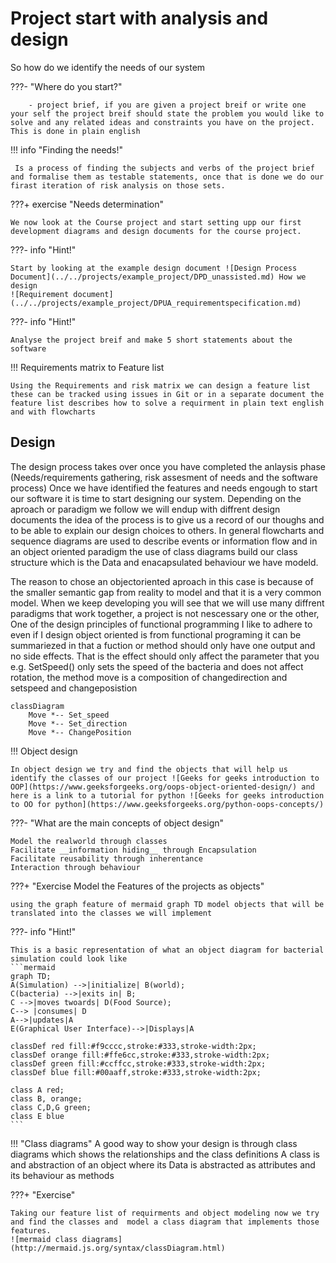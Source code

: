 # Project start with analysis and design
So how do we identify the needs of our system

???- "Where do you start?"
        
        - project brief, if you are given a project breif or write one your self the project breif should state the problem you would like to solve and any related ideas and constraints you have on the project. This is done in plain english

!!! info "Finding the needs!"

     Is a process of finding the subjects and verbs of the project brief and formalise them as testable statements, once that is done we do our firast iteration of risk analysis on those sets.

???+ exercise "Needs determination"
    
    We now look at the Course project and start setting upp our first development diagrams and design documents for the course project.

???- info "Hint!" 

    Start by looking at the example design document ![Design Process Document](../../projects/example_project/DPD_unassisted.md) How we design
    ![Requirement document](../../projects/example_project/DPUA_requirementspecification.md)

???- info "Hint!" 

    Analyse the project breif and make 5 short statements about the software
!!! Requirements matrix to Feature list

    Using the Requirements and risk matrix we can design a feature list these can be tracked using issues in Git or in a separate document the feature list describes how to solve a requirment in plain text english and with flowcharts


## Design

The design process takes over once you have completed the anlaysis phase (Needs/requirements gathering, risk assesment of needs and the software process) Once we have identified the features and needs engough to start our software it is time to start designing our system. Depending on the aproach or paradigm we follow we will endup with diffrent design documents the idea of the process is to give us a record of our thoughs and to be able to explain our design choices to others. In general flowcharts and sequence diagrams are used to describe events or information flow and in an object oriented paradigm the use of class diagrams build our class structure which is the Data and enacapsulated behaviour we have modeld.

The reason to chose an objectoriented aproach in this case is because of the smaller semantic gap from reality to model and that it is a very common model. When we keep developing you will see that we will use many diffrent paradigms that work together, a project is not nescessary one or the other, One of the design principles of functional programming I like to adhere to even if I design object oriented is from functional programing it can be summariezed in that a fuction or method should only have one output and no side effects. That is the effect should only affect the parameter that you e.g. SetSpeed() only sets the speed of the bacteria and does not affect rotation, the method move is a composition of changedirection and setspeed and changeposistion
```Mermaid
classDiagram
    Move *-- Set_speed
    Move *-- Set_direction
    Move *-- ChangePosition
```


!!! Object design

    In object design we try and find the objects that will help us identify the classes of our project ![Geeks for geeks introduction to OOP](https://www.geeksforgeeks.org/oops-object-oriented-design/) and here is a link to a tutorial for python ![Geeks for geeks introduction to OO for python](https://www.geeksforgeeks.org/python-oops-concepts/)

???- "What are the main concepts of object design"

    Model the realworld through classes
    Facilitate __information hiding__ through Encapsulation
    Facilitate reusability through inherentance
    Interaction through behaviour

???+ "Exercise Model the Features of the projects as objects"
    
    using the graph feature of mermaid graph TD model objects that will be translated into the classes we will implement

???- info "Hint!"

    This is a basic representation of what an object diagram for bacterial simulation could look like
    ```mermaid
    graph TD;    
    A(Simulation) -->|initialize| B(world);
    C(bacteria) -->|exits in| B;
    C -->|moves twoards| D(Food Source);
    C--> |consumes| D
    A-->|updates|A
    E(Graphical User Interface)-->|Displays|A
    
    classDef red fill:#f9cccc,stroke:#333,stroke-width:2px;
    classDef orange fill:#ffe6cc,stroke:#333,stroke-width:2px;
    classDef green fill:#ccffcc,stroke:#333,stroke-width:2px;
    classDef blue fill:#00aaff,stroke:#333,stroke-width:2px;
    
    class A red;
    class B, orange;
    class C,D,G green;
    class E blue
    ```

!!! "Class diagrams"
    A good way to show your design is through class diagrams which shows the relationships and the class definitions 
    A class is and abstraction of an object where its Data is abstracted as attributes and its behaviour as methods

???+ "Exercise"

    Taking our feature list of requirments and object modeling now we try and find the classes and  model a class diagram that implements those features.
    ![mermaid class diagrams](http://mermaid.js.org/syntax/classDiagram.html)



     
